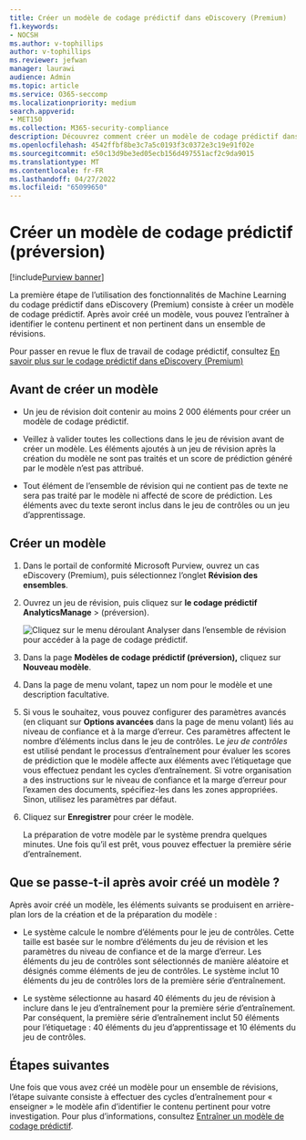 ```yaml
---
title: Créer un modèle de codage prédictif dans eDiscovery (Premium)
f1.keywords:
- NOCSH
ms.author: v-tophillips
author: v-tophillips
ms.reviewer: jefwan
manager: laurawi
audience: Admin
ms.topic: article
ms.service: O365-seccomp
ms.localizationpriority: medium
search.appverid:
- MET150
ms.collection: M365-security-compliance
description: Découvrez comment créer un modèle de codage prédictif dans eDiscovery (Premium). Il s’agit de la première étape de l’utilisation des fonctionnalités de Machine Learning dans eDiscovery (Premium) pour vous aider à identifier le contenu pertinent et non pertinent dans un ensemble de révisions.
ms.openlocfilehash: 4542ffbf8be3c7a5c0193f3c0372e3c19e91f02e
ms.sourcegitcommit: e50c13d9be3ed05ecb156d497551acf2c9da9015
ms.translationtype: MT
ms.contentlocale: fr-FR
ms.lasthandoff: 04/27/2022
ms.locfileid: "65099650"
---
```

# <a name="create-a-predictive-coding-model-preview"></a>Créer un modèle de codage prédictif (préversion)

[!include[Purview banner](../includes/purview-rebrand-banner.md)]

La première étape de l’utilisation des fonctionnalités de Machine Learning du codage prédictif dans eDiscovery (Premium) consiste à créer un modèle de codage prédictif. Après avoir créé un modèle, vous pouvez l’entraîner à identifier le contenu pertinent et non pertinent dans un ensemble de révisions.

Pour passer en revue le flux de travail de codage prédictif, consultez [En savoir plus sur le codage prédictif dans eDiscovery (Premium)](predictive-coding-overview.md#the-predictive-coding-workflow)

## <a name="before-you-create-a-model"></a>Avant de créer un modèle

- Un jeu de révision doit contenir au moins 2 000 éléments pour créer un modèle de codage prédictif.

- Veillez à valider toutes les collections dans le jeu de révision avant de créer un modèle. Les éléments ajoutés à un jeu de révision après la création du modèle ne sont pas traités et un score de prédiction généré par le modèle n’est pas attribué.

- Tout élément de l’ensemble de révision qui ne contient pas de texte ne sera pas traité par le modèle ni affecté de score de prédiction. Les éléments avec du texte seront inclus dans le jeu de contrôles ou un jeu d’apprentissage.

## <a name="create-a-model"></a>Créer un modèle

1. Dans le portail de conformité Microsoft Purview, ouvrez un cas eDiscovery (Premium), puis sélectionnez l’onglet **Révision des ensembles**.

2. Ouvrez un jeu de révision, puis cliquez sur **le codage prédictif AnalyticsManage** >  (préversion).

   ![Cliquez sur le menu déroulant Analyser dans l’ensemble de révision pour accéder à la page de codage prédictif.](..\media\ManagePredictiveCoding.png)

3. Dans la page **Modèles de codage prédictif (préversion),** cliquez sur **Nouveau modèle**.

4. Dans la page de menu volant, tapez un nom pour le modèle et une description facultative.

5. Si vous le souhaitez, vous pouvez configurer des paramètres avancés (en cliquant sur **Options avancées** dans la page de menu volant) liés au niveau de confiance et à la marge d’erreur. Ces paramètres affectent le nombre d’éléments inclus dans le jeu de contrôles. Le *jeu de contrôles* est utilisé pendant le processus d’entraînement pour évaluer les scores de prédiction que le modèle affecte aux éléments avec l’étiquetage que vous effectuez pendant les cycles d’entraînement. Si votre organisation a des instructions sur le niveau de confiance et la marge d’erreur pour l’examen des documents, spécifiez-les dans les zones appropriées. Sinon, utilisez les paramètres par défaut.

6. Cliquez sur **Enregistrer** pour créer le modèle.

   La préparation de votre modèle par le système prendra quelques minutes. Une fois qu’il est prêt, vous pouvez effectuer la première série d’entraînement.

## <a name="what-happens-after-you-create-a-model"></a>Que se passe-t-il après avoir créé un modèle ?

Après avoir créé un modèle, les éléments suivants se produisent en arrière-plan lors de la création et de la préparation du modèle :

- Le système calcule le nombre d’éléments pour le jeu de contrôles. Cette taille est basée sur le nombre d’éléments du jeu de révision et les paramètres du niveau de confiance et de la marge d’erreur. Les éléments du jeu de contrôles sont sélectionnés de manière aléatoire et désignés comme éléments de jeu de contrôles. Le système inclut 10 éléments du jeu de contrôles lors de la première série d’entraînement.

- Le système sélectionne au hasard 40 éléments du jeu de révision à inclure dans le jeu d’entraînement pour la première série d’entraînement. Par conséquent, la première série d’entraînement inclut 50 éléments pour l’étiquetage : 40 éléments du jeu d’apprentissage et 10 éléments du jeu de contrôles.

## <a name="next-steps"></a>Étapes suivantes

Une fois que vous avez créé un modèle pour un ensemble de révisions, l’étape suivante consiste à effectuer des cycles d’entraînement pour « enseigner » le modèle afin d’identifier le contenu pertinent pour votre investigation. Pour plus d’informations, consultez [Entraîner un modèle de codage prédictif](predictive-coding-train-model.md).
